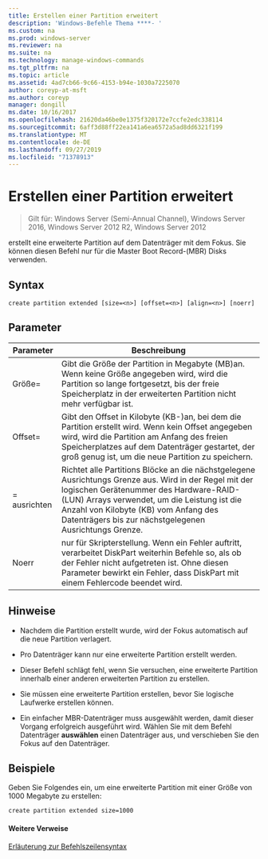 ```yaml
---
title: Erstellen einer Partition erweitert
description: 'Windows-Befehle Thema ****- '
ms.custom: na
ms.prod: windows-server
ms.reviewer: na
ms.suite: na
ms.technology: manage-windows-commands
ms.tgt_pltfrm: na
ms.topic: article
ms.assetid: 4ad7cb66-9c66-4153-b94e-1030a7225070
author: coreyp-at-msft
ms.author: coreyp
manager: dongill
ms.date: 10/16/2017
ms.openlocfilehash: 21620da46be0e1375f320172e7ccfe2edc338114
ms.sourcegitcommit: 6aff3d88ff22ea141a6ea6572a5ad8dd6321f199
ms.translationtype: MT
ms.contentlocale: de-DE
ms.lasthandoff: 09/27/2019
ms.locfileid: "71378913"
---
```

# <a name="create-partition-extended"></a>Erstellen einer Partition erweitert

>Gilt für: Windows Server (Semi-Annual Channel), Windows Server 2016, Windows Server 2012 R2, Windows Server 2012

erstellt eine erweiterte Partition auf dem Datenträger mit dem Fokus. Sie können diesen Befehl nur für die Master Boot Record-\(MBR\) Disks verwenden.  
  
  
  
## <a name="syntax"></a>Syntax  
  
```  
create partition extended [size=<n>] [offset=<n>] [align=<n>] [noerr]  
```  
  
## <a name="parameters"></a>Parameter  
  
|  Parameter  |                                                                                                                             Beschreibung                                                                                                                              |
|-------------|----------------------------------------------------------------------------------------------------------------------------------------------------------------------------------------------------------------------------------------------------------------------|
|  Größe\=<n>  |                                                  Gibt die Größe der Partition in Megabyte \(MB\)an. Wenn keine Größe angegeben wird, wird die Partition so lange fortgesetzt, bis der freie Speicherplatz in der erweiterten Partition nicht mehr verfügbar ist.                                                  |
| Offset\=<n> |                     Gibt den Offset in Kilobyte \(KB-\)an, bei dem die Partition erstellt wird. Wenn kein Offset angegeben wird, wird die Partition am Anfang des freien Speicherplatzes auf dem Datenträger gestartet, der groß genug ist, um die neue Partition zu speichern.                      |
| \=<n> ausrichten  | Richtet alle Partitions Blöcke an die nächstgelegene Ausrichtungs Grenze aus. Wird in der Regel mit der logischen Gerätenummer des Hardware-RAID-\(LUN\) Arrays verwendet, um die Leistung <n> ist die Anzahl von Kilobyte \(KB\) vom Anfang des Datenträgers bis zur nächstgelegenen Ausrichtungs Grenze. |
|    Noerr    |                                 nur für Skripterstellung. Wenn ein Fehler auftritt, verarbeitet DiskPart weiterhin Befehle so, als ob der Fehler nicht aufgetreten ist. Ohne diesen Parameter bewirkt ein Fehler, dass DiskPart mit einem Fehlercode beendet wird.                                 |
  
## <a name="remarks"></a>Hinweise  
  
-   Nachdem die Partition erstellt wurde, wird der Fokus automatisch auf die neue Partition verlagert.  
  
-   Pro Datenträger kann nur eine erweiterte Partition erstellt werden.  
  
-   Dieser Befehl schlägt fehl, wenn Sie versuchen, eine erweiterte Partition innerhalb einer anderen erweiterten Partition zu erstellen.  
  
-   Sie müssen eine erweiterte Partition erstellen, bevor Sie logische Laufwerke erstellen können.  
  
-   Ein einfacher MBR-Datenträger muss ausgewählt werden, damit dieser Vorgang erfolgreich ausgeführt wird. Wählen Sie mit dem Befehl Datenträger **auswählen** einen Datenträger aus, und verschieben Sie den Fokus auf den Datenträger.  
  
## <a name="BKMK_examples"></a>Beispiele  
Geben Sie Folgendes ein, um eine erweiterte Partition mit einer Größe von 1000 Megabyte zu erstellen:  
  
```  
create partition extended size=1000  
```  
  
#### <a name="additional-references"></a>Weitere Verweise  
[Erläuterung zur Befehlszeilensyntax](command-line-syntax-key.md)  
  

  

